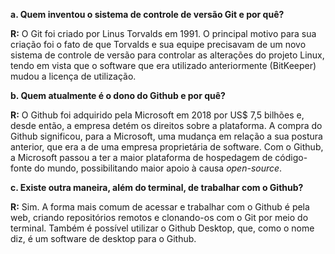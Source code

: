 **a. Quem inventou o sistema de controle de versão Git e por quê?**
  
  **R:** O Git foi criado por Linus Torvalds em 1991. O principal motivo para sua criação foi o fato de que Torvalds e sua equipe precisavam de um novo sistema de controle de versão para controlar as alterações do projeto Linux, tendo em vista que o software que era utilizado anteriormente (BitKeeper) mudou a licença de utilização. 

**b. Quem atualmente é o dono do Github e por quê?**

  **R:** O Github foi adquirido pela Microsoft em 2018 por US$ 7,5 bilhões e, desde então, a empresa detém os direitos sobre a plataforma. A compra do Github significou, para a Microsoft, uma mudança em relação a sua postura anterior, que era a de uma empresa proprietária de software. Com o Github, a Microsoft passou a ter a maior plataforma de hospedagem de código-fonte do mundo, possibilitando maior apoio à causa *open-source*.

**c. Existe outra maneira, além do terminal, de trabalhar com o Github?**

  **R:** Sim. A forma mais comum de acessar e trabalhar com o Github é pela web, criando repositórios remotos e clonando-os com o Git por meio do terminal. Também é possível utilizar o Github Desktop, que, como o nome diz, é um software de desktop para o Github. 
  
